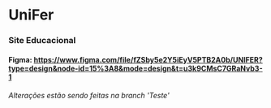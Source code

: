 # UniFer
### Site Educacional


#### Figma: https://www.figma.com/file/fZSby5e2Y5iEyV5PTB2A0b/UNIFER?type=design&node-id=15%3A8&mode=design&t=u3k9CMsC7GRaNvb3-1

###### Alterações estão sendo feitas na branch 'Teste'
